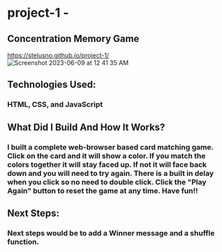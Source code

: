 # project-1 -

## Concentration Memory Game
https://stelusno.github.io/project-1/
![Screenshot 2023-06-09 at 12 41 35 AM](https://github.com/Stelusno/project-1/assets/133318849/94394fe4-494e-4a4a-87d9-b9bf58ec174e)
## Technologies Used:
### HTML, CSS, and JavaScript

## What Did I Build And How It Works? 
### I built a complete web-browser based card matching game. Click on the card and it will show a color. If you match the colors together it will stay faced up. If not it will face back down and you will need to try again. There is a built in delay when you click so no need to double click. Click the "Play Again" button to reset the game at any time. Have fun!!

## Next Steps:
### Next steps would be to add a Winner message and a shuffle function. 












